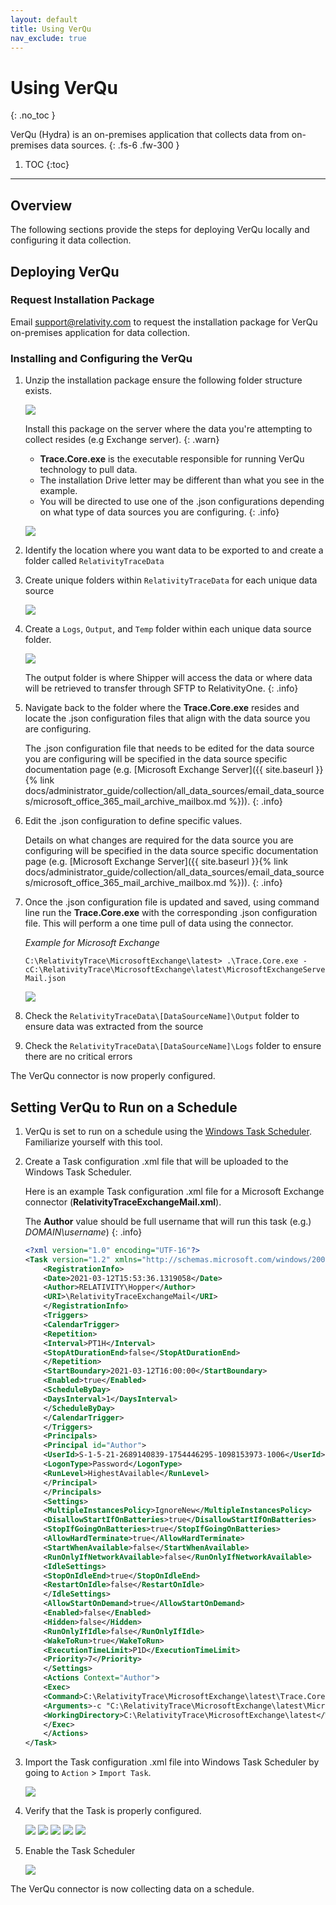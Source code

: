 ```yaml
---
layout: default
title: Using VerQu
nav_exclude: true
---
```


# Using VerQu
{: .no_toc }

VerQu (Hydra) is an on-premises application that collects data from on-premises data sources.
{: .fs-6 .fw-300 }

1. TOC
{:toc}

---

## Overview

The following sections provide the steps for deploying VerQu locally and configuring it data collection.

## Deploying VerQu

### Request Installation Package
Email [support@relativity.com](mailto:support@relativity.com) to request the installation package for VerQu on-premises application for data collection.

### Installing and Configuring the VerQu

1. Unzip the installation package ensure the following folder structure exists.

    ![](media/using_verqu/DeployFolderStructure.png)

    Install this package on the server where the data you're attempting to collect resides (e.g Exchange server).
    {: .warn}

    - **Trace.Core.exe** is the executable responsible for running VerQu technology to pull data.
    - The installation Drive letter may be different than what you see in the example.
    - You will be directed to use one of the .json configurations depending on what type of data sources you are configuring.
    {: .info}

    ![](media/using_verqu/DeployConfigs.png)

1. Identify the location where you want data to be exported to and create a folder called `RelativityTraceData`
1. Create unique folders within `RelativityTraceData` for each unique data source

    ![](media/using_verqu/DeployDataStructure.png)

1. Create a `Logs`, `Output`, and `Temp` folder within each unique data source folder.

    ![](media/using_verqu/DeployDataStructure1.png)

    The output folder is where Shipper will access the data or where data will be retrieved to transfer through SFTP to RelativityOne.
    {: .info}

1.  Navigate back to the folder where the **Trace.Core.exe** resides and locate the .json configuration files that align with the data source you are configuring.

    The .json configuration file that needs to be edited for the data source you are configuring will be specified in the data source specific documentation page (e.g. [Microsoft Exchange Server]({{ site.baseurl }}{% link docs/administrator_guide/collection/all_data_sources/email_data_sources/microsoft_office_365_mail_archive_mailbox.md %})).
    {: .info}

1. Edit the .json configuration to define specific values. 

    Details on what changes are required for the data source you are configuring will be specified in the data source specific documentation page (e.g. [Microsoft Exchange Server]({{ site.baseurl }}{% link docs/administrator_guide/collection/all_data_sources/email_data_sources/microsoft_office_365_mail_archive_mailbox.md %})).
    {: .info}

1. Once the .json configuration file is updated and saved, using command line run the **Trace.Core.exe** with the corresponding .json configuration file. This will perform a one time pull of data using the connector.

    *Example for Microsoft Exchange*

    ```
    C:\RelativityTrace\MicrosoftExchange\latest> .\Trace.Core.exe -cC:\RelativityTrace\MicrosoftExchange\latest\MicrosoftExchangeServer-Mail.json
    ```

    ![](media/using_verqu/DeploySmokeTest.png)

1. Check the `RelativityTraceData\[DataSourceName]\Output` folder to ensure data was extracted from the source

1. Check the `RelativityTraceData\[DataSourceName]\Logs` folder to ensure there are no critical errors

The VerQu connector is now properly configured.

## Setting VerQu to Run on a Schedule

1. VerQu is set to run on a schedule using the [Windows Task Scheduler](https://docs.microsoft.com/en-us/troubleshoot/windows-server/system-management-components/schedule-server-process). Familiarize yourself with this tool.

1. Create a Task configuration .xml file that will be uploaded to the Windows Task Scheduler.
   
    Here is an example Task configuration .xml file for a Microsoft Exchange connector (**RelativityTraceExchangeMail.xml**).

    The **Author** value should be full username that will run this task (e.g.) *DOMAIN\username*)
    {: .info}

    ```xml
    <?xml version="1.0" encoding="UTF-16"?>
    <Task version="1.2" xmlns="http://schemas.microsoft.com/windows/2004/02/mit/task">
        <RegistrationInfo>
        <Date>2021-03-12T15:53:36.1319058</Date>
        <Author>RELATIVITY\Hopper</Author>
        <URI>\RelativityTraceExchangeMail</URI>
        </RegistrationInfo>
        <Triggers>
        <CalendarTrigger>
        <Repetition>
    ​    <Interval>PT1H</Interval>
    ​    <StopAtDurationEnd>false</StopAtDurationEnd>
        </Repetition>
        <StartBoundary>2021-03-12T16:00:00</StartBoundary>
        <Enabled>true</Enabled>
        <ScheduleByDay>
    ​    <DaysInterval>1</DaysInterval>
        </ScheduleByDay>
        </CalendarTrigger>
        </Triggers>
        <Principals>
        <Principal id="Author">
        <UserId>S-1-5-21-2689140839-1754446295-1098153973-1006</UserId>
        <LogonType>Password</LogonType>
        <RunLevel>HighestAvailable</RunLevel>
        </Principal>
        </Principals>
        <Settings>
        <MultipleInstancesPolicy>IgnoreNew</MultipleInstancesPolicy>
        <DisallowStartIfOnBatteries>true</DisallowStartIfOnBatteries>
        <StopIfGoingOnBatteries>true</StopIfGoingOnBatteries>
        <AllowHardTerminate>true</AllowHardTerminate>
        <StartWhenAvailable>false</StartWhenAvailable>
        <RunOnlyIfNetworkAvailable>false</RunOnlyIfNetworkAvailable>
        <IdleSettings>
        <StopOnIdleEnd>true</StopOnIdleEnd>
        <RestartOnIdle>false</RestartOnIdle>
        </IdleSettings>
        <AllowStartOnDemand>true</AllowStartOnDemand>
        <Enabled>false</Enabled>
        <Hidden>false</Hidden>
        <RunOnlyIfIdle>false</RunOnlyIfIdle>
        <WakeToRun>true</WakeToRun>
        <ExecutionTimeLimit>P1D</ExecutionTimeLimit>
        <Priority>7</Priority>
        </Settings>
        <Actions Context="Author">
        <Exec>
        <Command>C:\RelativityTrace\MicrosoftExchange\latest\Trace.Core.exe</Command>
        <Arguments>-c "C:\RelativityTrace\MicrosoftExchange\latest\MicrosoftExchangeServer-Mail.json"</Arguments>
        <WorkingDirectory>C:\RelativityTrace\MicrosoftExchange\latest</WorkingDirectory>
        </Exec>
        </Actions>
    </Task>
    ```
   
1. Import the Task configuration .xml file into Windows Task Scheduler by going to `Action` > `Import Task`.

    ![](media/using_verqu/DeployImportTask.png)
   
1. Verify that the Task is properly configured.

    ![](media/using_verqu/DeployTaskSetup.png)
    ![](media/using_verqu/DeployTaskSetup1.png)
    ![](media/using_verqu/DeployTaskSetup2.png)
    ![](media/using_verqu/DeployTaskSetup3.png)
    ![](media/using_verqu/DeployTaskSetup4.png)

1. Enable the Task Scheduler

    ![](media/using_verqu/DeployEnableScheduler.png)

The VerQu connector is now collecting data on a schedule.